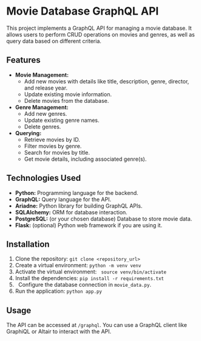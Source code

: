 # Movie Database GraphQL API

This project implements a GraphQL API for managing a movie database. It allows users to perform CRUD operations on movies and genres, as well as query data based on different criteria.

## Features

* **Movie Management:**
    * Add new movies with details like title, description, genre, director, and release year.
    * Update existing movie information.
    * Delete movies from the database.
* **Genre Management:**
    * Add new genres.
    * Update existing genre names.
    * Delete genres.
* **Querying:**
    * Retrieve movies by ID.
    * Filter movies by genre.
    * Search for movies by title.
    * Get movie details, including associated genre(s).

## Technologies Used

* **Python:** Programming language for the backend.
* **GraphQL:** Query language for the API.
* **Ariadne:** Python library for building GraphQL APIs.
* **SQLAlchemy:**  ORM for database interaction.
* **PostgreSQL:** (or your chosen database) Database to store movie data.
* **Flask:** (optional)  Python web framework if you are using it.

## Installation

1. Clone the repository: `git clone <repository_url>`
2. Create a virtual environment: `python -m venv venv`
3. Activate the virtual environment:   
 `source venv/bin/activate`
4. Install the dependencies: `pip install -r requirements.txt`
5.   
 Configure the database connection in `movie_data.py`.
6. Run the application: `python app.py`

## Usage

The API can be accessed at `/graphql`. You can use a GraphQL client like GraphiQL or Altair to interact with the API.


